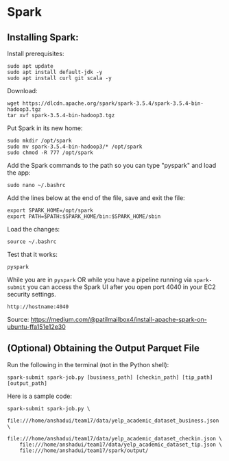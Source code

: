 # Spark

## Installing Spark:

Install prerequisites:

```
sudo apt update
sudo apt install default-jdk -y
sudo apt install curl git scala -y
```

Download:

```
wget https://dlcdn.apache.org/spark/spark-3.5.4/spark-3.5.4-bin-hadoop3.tgz
tar xvf spark-3.5.4-bin-hadoop3.tgz
```

Put Spark in its new home:

```
sudo mkdir /opt/spark
sudo mv spark-3.5.4-bin-hadoop3/* /opt/spark
sudo chmod -R 777 /opt/spark
```

Add the Spark commands to the path so you can type "pyspark"
and load the app:

```
sudo nano ~/.bashrc
```

Add the lines below at the end of the file, save and exit the file:

```
export SPARK_HOME=/opt/spark
export PATH=$PATH:$SPARK_HOME/bin:$SPARK_HOME/sbin
```

Load the changes:

```
source ~/.bashrc
```

Test that it works:

```pyspark```

While you are in `pyspark` OR while you have a pipeline running via `spark-submit` you can
access the Spark UI after you open port 4040 in your EC2 security settings.

```http://hostname:4040```

Source: https://medium.com/@patilmailbox4/install-apache-spark-on-ubuntu-ffa151e12e30

## (Optional) Obtaining the Output Parquet File

Run the following in the terminal (not in the Python shell):

```
spark-submit spark-job.py [business_path] [checkin_path] [tip_path] [output_path]
```

Here is a sample code:

```
spark-submit spark-job.py \
    file:///home/anshadui/team17/data/yelp_academic_dataset_business.json \
    file:///home/anshadui/team17/data/yelp_academic_dataset_checkin.json \
    file:///home/anshadui/team17/data/yelp_academic_dataset_tip.json \
    file:///home/anshadui/team17/spark/output/
```
